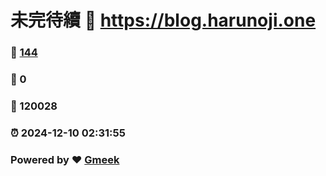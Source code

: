 # 未完待續 :link: https://blog.harunoji.one 
### :page_facing_up: [144](https://blog.harunoji.one/tag.html) 
### :speech_balloon: 0 
### :hibiscus: 120028 
### :alarm_clock: 2024-12-10 02:31:55 
### Powered by :heart: [Gmeek](https://github.com/Meekdai/Gmeek)
